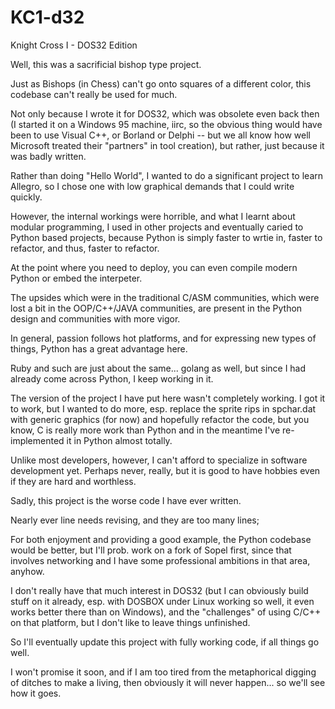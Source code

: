 # KC1-d32
Knight Cross I - DOS32 Edition

Well, this was a sacrificial bishop type project. 

Just as Bishops (in Chess) can't go onto squares of a different color, this codebase can't really be used for much.

Not only because I wrote it for DOS32, which was obsolete even back then 
(I started it on a Windows 95 machine, iirc, so the obvious thing would have been to use Visual C++,
or Borland or Delphi -- but we all know how well Microsoft treated their "partners" in tool creation),
but rather, just because it was badly written.

Rather than doing "Hello World", I wanted to do a significant project to learn Allegro, 
so I chose one with low graphical demands that I could write quickly.

However, the internal workings were horrible, and what I learnt about modular programming, I used
in other projects and eventually caried to Python based projects, because Python is simply faster to wrtie in,
faster to refactor, and thus, faster to refactor.

At the point where you need to deploy, you can even compile modern Python or embed the interpeter. 

The upsides which were in the traditional C/ASM communities, which were lost a bit in the OOP/C++/JAVA communities,
are present in the Python design and communities with more vigor. 

In general, passion follows hot platforms, and for expressing new types of things, Python has a great advantage here.

Ruby and such are just about the same... golang as well, but since I had already come across Python, I keep working in it.

The version of the project I have put here wasn't completely working. I got it to work, but I wanted to do more,
esp. replace the sprite rips in spchar.dat with generic graphics (for now) and hopefully refactor the code, 
but you know, C is really more work than Python and in the meantime I've re-implemented it in Python almost totally.

Unlike most developers, however, I can't afford to specialize in software development yet. Perhaps never, really, 
but it is good to have hobbies even if they are hard and worthless. 

Sadly, this project is the worse code I have ever written. 

Nearly ever line needs revising, and they are too many lines;

For both enjoyment and providing a good example, the Python codebase would be better, but I'll prob. work on a fork 
of Sopel first, since that involves networking and I have some professional ambitions in that area, anyhow. 

I don't really have that much interest in DOS32 (but I can obviously build stuff on it already,
esp. with DOSBOX under Linux working so well, it even works better there than on Windows), 
and the "challenges" of using C/C++ on that platform, 
but I don't like to leave things unfinished. 

So I'll eventually update this project with fully working code, 
if all things go well.

I won't promise it soon, and if I am too tired from the metaphorical digging of ditches to make a living,
then obviously it will never happen... so we'll see how it goes.

